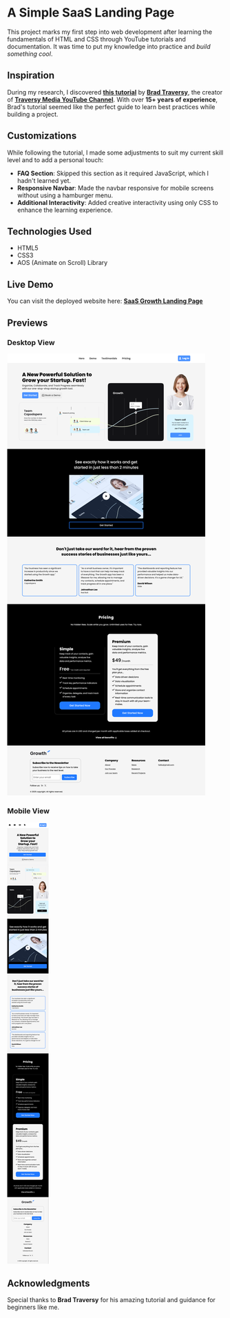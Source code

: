 # A Simple SaaS Landing Page

This project marks my first step into web development after learning the fundamentals of HTML and CSS through YouTube tutorials and documentation. It was time to put my knowledge into practice and _build something cool_.

## Inspiration

During my research, I discovered **[this tutorial](https://youtu.be/HXYZxVbWkjc?si=YiKduZLCPIQZp3lm)** by **[Brad Traversy](https://github.com/bradtraversy)**, the creator of **[Traversy Media YouTube Channel](https://youtube.com/@traversymedia?si=Mc2CiCG56Y7tZGeD)**. With over **15+ years of experience**, Brad's tutorial seemed like the perfect guide to learn best practices while building a project.

## Customizations

While following the tutorial, I made some adjustments to suit my current skill level and to add a personal touch:

- **FAQ Section**: Skipped this section as it required JavaScript, which I hadn't learned yet.
- **Responsive Navbar**: Made the navbar responsive for mobile screens without using a hamburger menu.
- **Additional Interactivity**: Added creative interactivity using only CSS to enhance the learning experience.

## Technologies Used

- HTML5
- CSS3
- AOS (Animate on Scroll) Library

## Live Demo

You can visit the deployed website here: **[SaaS Growth Landing Page](https://saas-growth-landing-page.netlify.app/?)**

## Previews

### Desktop View

![Preview of website on desktop screens](images/preview-desktop.png)

### Mobile View

![Preview of website on mobile screens](images/preview-mobile.png)

## Acknowledgments

Special thanks to **Brad Traversy** for his amazing tutorial and guidance for beginners like me.
